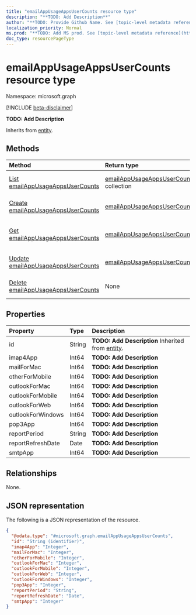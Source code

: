 ```yaml
---
title: "emailAppUsageAppsUserCounts resource type"
description: "**TODO: Add Description**"
author: "**TODO: Provide Github Name. See [topic-level metadata reference](https://msgo.azurewebsites.net/add/document/guidelines/metadata.html#topic-level-metadata)**"
localization_priority: Normal
ms.prod: "**TODO: Add MS prod. See [topic-level metadata reference](https://msgo.azurewebsites.net/add/document/guidelines/metadata.html#topic-level-metadata)**"
doc_type: resourcePageType
---
```


# emailAppUsageAppsUserCounts resource type

Namespace: microsoft.graph

[!INCLUDE [beta-disclaimer](../../includes/beta-disclaimer.md)]

**TODO: Add Description**


Inherits from [entity](../resources/entity.md).

## Methods
|Method|Return type|Description|
|:---|:---|:---|
|[List emailAppUsageAppsUserCounts](../api/emailappusageappsusercounts-list.md)|[emailAppUsageAppsUserCounts](../resources/emailappusageappsusercounts.md) collection|Get a list of the [emailAppUsageAppsUserCounts](../resources/emailappusageappsusercounts.md) objects and their properties.|
|[Create emailAppUsageAppsUserCounts](../api/emailappusageappsusercounts-create.md)|[emailAppUsageAppsUserCounts](../resources/emailappusageappsusercounts.md)|Create a new [emailAppUsageAppsUserCounts](../resources/emailappusageappsusercounts.md) object.|
|[Get emailAppUsageAppsUserCounts](../api/emailappusageappsusercounts-get.md)|[emailAppUsageAppsUserCounts](../resources/emailappusageappsusercounts.md)|Read the properties and relationships of an [emailAppUsageAppsUserCounts](../resources/emailappusageappsusercounts.md) object.|
|[Update emailAppUsageAppsUserCounts](../api/emailappusageappsusercounts-update.md)|[emailAppUsageAppsUserCounts](../resources/emailappusageappsusercounts.md)|Update the properties of an [emailAppUsageAppsUserCounts](../resources/emailappusageappsusercounts.md) object.|
|[Delete emailAppUsageAppsUserCounts](../api/emailappusageappsusercounts-delete.md)|None|Deletes an [emailAppUsageAppsUserCounts](../resources/emailappusageappsusercounts.md) object.|

## Properties
|Property|Type|Description|
|:---|:---|:---|
|id|String|**TODO: Add Description** Inherited from [entity](../resources/entity.md).|
|imap4App|Int64|**TODO: Add Description**|
|mailForMac|Int64|**TODO: Add Description**|
|otherForMobile|Int64|**TODO: Add Description**|
|outlookForMac|Int64|**TODO: Add Description**|
|outlookForMobile|Int64|**TODO: Add Description**|
|outlookForWeb|Int64|**TODO: Add Description**|
|outlookForWindows|Int64|**TODO: Add Description**|
|pop3App|Int64|**TODO: Add Description**|
|reportPeriod|String|**TODO: Add Description**|
|reportRefreshDate|Date|**TODO: Add Description**|
|smtpApp|Int64|**TODO: Add Description**|

## Relationships
None.

## JSON representation
The following is a JSON representation of the resource.
<!-- {
  "blockType": "resource",
  "keyProperty": "id",
  "@odata.type": "microsoft.graph.emailAppUsageAppsUserCounts",
  "baseType": "microsoft.graph.entity",
  "openType": false
}
-->
``` json
{
  "@odata.type": "#microsoft.graph.emailAppUsageAppsUserCounts",
  "id": "String (identifier)",
  "imap4App": "Integer",
  "mailForMac": "Integer",
  "otherForMobile": "Integer",
  "outlookForMac": "Integer",
  "outlookForMobile": "Integer",
  "outlookForWeb": "Integer",
  "outlookForWindows": "Integer",
  "pop3App": "Integer",
  "reportPeriod": "String",
  "reportRefreshDate": "Date",
  "smtpApp": "Integer"
}
```

